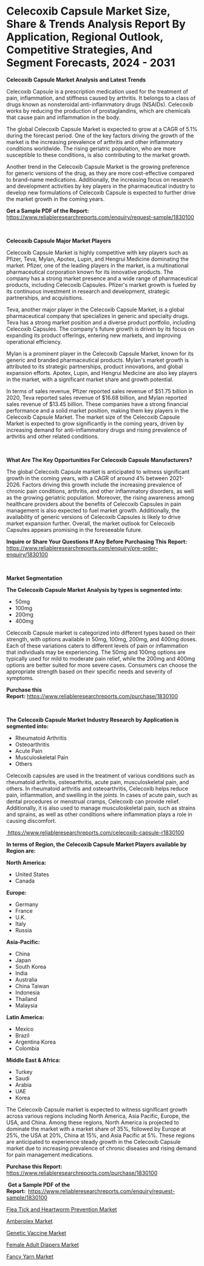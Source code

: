 <p><h1>Celecoxib Capsule Market Size, Share & Trends Analysis Report By Application, Regional Outlook, Competitive Strategies, And Segment Forecasts, 2024 - 2031</h1></p><p><strong>Celecoxib Capsule Market Analysis and Latest Trends</strong></p>
<p><p>Celecoxib Capsule is a prescription medication used for the treatment of pain, inflammation, and stiffness caused by arthritis. It belongs to a class of drugs known as nonsteroidal anti-inflammatory drugs (NSAIDs). Celecoxib works by reducing the production of prostaglandins, which are chemicals that cause pain and inflammation in the body.</p><p>The global Celecoxib Capsule Market is expected to grow at a CAGR of 5.1% during the forecast period. One of the key factors driving the growth of the market is the increasing prevalence of arthritis and other inflammatory conditions worldwide. The rising geriatric population, who are more susceptible to these conditions, is also contributing to the market growth.</p><p>Another trend in the Celecoxib Capsule Market is the growing preference for generic versions of the drug, as they are more cost-effective compared to brand-name medications. Additionally, the increasing focus on research and development activities by key players in the pharmaceutical industry to develop new formulations of Celecoxib Capsule is expected to further drive the market growth in the coming years.</p></p>
<p><strong>Get a Sample PDF of the Report:&nbsp;</strong> <a href="https://www.reliableresearchreports.com/enquiry/request-sample/1830100">https://www.reliableresearchreports.com/enquiry/request-sample/1830100</a></p>
<p>&nbsp;</p>
<p><strong>Celecoxib Capsule Major Market Players</strong></p>
<p><p>Celecoxib Capsule Market is highly competitive with key players such as Pfizer, Teva, Mylan, Apotex, Lupin, and Hengrui Medicine dominating the market. Pfizer, one of the leading players in the market, is a multinational pharmaceutical corporation known for its innovative products. The company has a strong market presence and a wide range of pharmaceutical products, including Celecoxib Capsules. Pfizer's market growth is fueled by its continuous investment in research and development, strategic partnerships, and acquisitions.</p><p>Teva, another major player in the Celecoxib Capsule Market, is a global pharmaceutical company that specializes in generic and specialty drugs. Teva has a strong market position and a diverse product portfolio, including Celecoxib Capsules. The company's future growth is driven by its focus on expanding its product offerings, entering new markets, and improving operational efficiency.</p><p>Mylan is a prominent player in the Celecoxib Capsule Market, known for its generic and branded pharmaceutical products. Mylan's market growth is attributed to its strategic partnerships, product innovations, and global expansion efforts. Apotex, Lupin, and Hengrui Medicine are also key players in the market, with a significant market share and growth potential.</p><p>In terms of sales revenue, Pfizer reported sales revenue of $51.75 billion in 2020, Teva reported sales revenue of $16.68 billion, and Mylan reported sales revenue of $13.45 billion. These companies have a strong financial performance and a solid market position, making them key players in the Celecoxib Capsule Market. The market size of the Celecoxib Capsule Market is expected to grow significantly in the coming years, driven by increasing demand for anti-inflammatory drugs and rising prevalence of arthritis and other related conditions.</p></p>
<p>&nbsp;</p>
<p><strong>What Are The Key Opportunities For Celecoxib Capsule Manufacturers?</strong></p>
<p><p>The global Celecoxib Capsule market is anticipated to witness significant growth in the coming years, with a CAGR of around 4% between 2021-2026. Factors driving this growth include the increasing prevalence of chronic pain conditions, arthritis, and other inflammatory disorders, as well as the growing geriatric population. Moreover, the rising awareness among healthcare providers about the benefits of Celecoxib Capsules in pain management is also expected to fuel market growth. Additionally, the availability of generic versions of Celecoxib Capsules is likely to drive market expansion further. Overall, the market outlook for Celecoxib Capsules appears promising in the foreseeable future.</p></p>
<p><strong>Inquire or Share Your Questions If Any Before Purchasing This Report:</strong> <a href="https://www.reliableresearchreports.com/enquiry/pre-order-enquiry/1830100">https://www.reliableresearchreports.com/enquiry/pre-order-enquiry/1830100</a></p>
<p>&nbsp;</p>
<p><strong>Market Segmentation</strong></p>
<p><strong>The Celecoxib Capsule Market Analysis by types is segmented into:</strong></p>
<p><ul><li>50mg</li><li>100mg</li><li>200mg</li><li>400mg</li></ul></p>
<p><p>Celecoxib Capsule market is categorized into different types based on their strength, with options available in 50mg, 100mg, 200mg, and 400mg doses. Each of these variations caters to different levels of pain or inflammation that individuals may be experiencing. The 50mg and 100mg options are typically used for mild to moderate pain relief, while the 200mg and 400mg options are better suited for more severe cases. Consumers can choose the appropriate strength based on their specific needs and severity of symptoms.</p></p>
<p><strong>Purchase this Report:&nbsp;</strong><a href="https://www.reliableresearchreports.com/purchase/1830100">https://www.reliableresearchreports.com/purchase/1830100</a></p>
<p>&nbsp;</p>
<p><strong>The Celecoxib Capsule Market Industry Research by Application is segmented into:</strong></p>
<p><ul><li>Rheumatoid Arthritis</li><li>Osteoarthritis</li><li>Acute Pain</li><li>Musculoskeletal Pain</li><li>Others</li></ul></p>
<p><p>Celecoxib capsules are used in the treatment of various conditions such as rheumatoid arthritis, osteoarthritis, acute pain, musculoskeletal pain, and others. In rheumatoid arthritis and osteoarthritis, Celecoxib helps reduce pain, inflammation, and swelling in the joints. In cases of acute pain, such as dental procedures or menstrual cramps, Celecoxib can provide relief. Additionally, it is also used to manage musculoskeletal pain, such as strains and sprains, as well as other conditions where inflammation plays a role in causing discomfort.</p></p>
<p><a href="https://www.reliableresearchreports.com/celecoxib-capsule-r1830100">&nbsp;https://www.reliableresearchreports.com/celecoxib-capsule-r1830100</a></p>
<p><strong>In terms of Region, the Celecoxib Capsule Market Players available by Region are:</strong></p>
<p>
    <p> <strong> North America: </strong>
        <ul>
            <li>United States</li>
            <li>Canada</li>
        </ul>
        </p> 
    <p> <strong> Europe: </strong>
        <ul>
            <li>Germany</li>
            <li>France</li>
            <li>U.K.</li>
            <li>Italy</li>
            <li>Russia</li>
        </ul>
        </p> 
    <p> <strong> Asia-Pacific: </strong>
        <ul>
            <li>China</li>
            <li>Japan</li>
            <li>South Korea</li>
            <li>India</li>
            <li>Australia</li>
            <li>China Taiwan</li>
            <li>Indonesia</li>
            <li>Thailand</li>
            <li>Malaysia</li>
        </ul>
        </p> 
    <p> <strong> Latin America: </strong>
        <ul>
            <li>Mexico</li>
            <li>Brazil</li>
            <li>Argentina Korea</li>
            <li>Colombia</li>
        </ul>
        </p> 
    <p> <strong> Middle East & Africa: </strong>
        <ul>
            <li>Turkey</li>
            <li>Saudi</li>
            <li>Arabia</li>
            <li>UAE</li>
            <li>Korea</li>
        </ul>
    </p>
    </p>
<p><p>The Celecoxib Capsule market is expected to witness significant growth across various regions including North America, Asia Pacific, Europe, the USA, and China. Among these regions, North America is projected to dominate the market with a market share of 35%, followed by Europe at 25%, the USA at 20%, China at 15%, and Asia Pacific at 5%. These regions are anticipated to experience steady growth in the Celecoxib Capsule market due to increasing prevalence of chronic diseases and rising demand for pain management medications.</p></p>
<p><strong>Purchase this Report: </strong><a href="https://www.reliableresearchreports.com/purchase/1830100">https://www.reliableresearchreports.com/purchase/1830100</a></p>
<p>&nbsp;<strong>Get a Sample PDF of the Report:&nbsp;&nbsp;</strong><a href="https://www.reliableresearchreports.com/enquiry/request-sample/1830100">https://www.reliableresearchreports.com/enquiry/request-sample/1830100</a></p>
<p><strong></strong></p>
<p><p><a href="https://github.com/shotows/Market-Research-Report-List-2/blob/main/flea-tick-and-heartworm-prevention-market.md">Flea Tick and Heartworm Prevention Market</a></p><p><a href="https://issuu.com/reportprime-2/docs/amberplex-market-size-2030.pptx">Amberplex Market</a></p><p><a href="https://github.com/beatblasta/Market-Research-Report-List-3/blob/main/genetic-vaccine-market.md">Genetic Vaccine Market</a></p><p><a href="https://www.linkedin.com/pulse/female-adult-diapers-market-report-reveals-latest-trends-growth-117ee">Female Adult Diapers Market</a></p><p><a href="https://www.linkedin.com/pulse/decoding-fancy-yarn-market-metrics-share-trends-growth-patterns-uwcne">Fancy Yarn Market</a></p></p>
